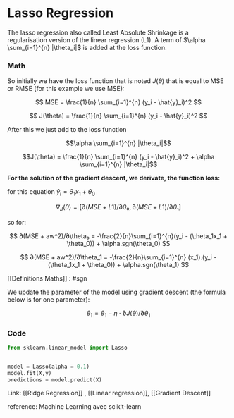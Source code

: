 
# Lasso Regression

The lasso regression also called Least Absolute Shrinkage is a regularisation version of the linear regression (L1). A term of $\alpha \sum_{i=1}^{n} |\theta_i|$ is added at the loss function.


### Math

So initially we have the loss function that is noted $J(\theta)$ that is equal to MSE or RMSE (for this example we use MSE):

$$
MSE = \frac{1}{n} \sum_{i=1}^{n} (y_i - \hat{y}_i)^2
$$

$$
J(\theta) = \frac{1}{n} \sum_{i=1}^{n} (y_i - \hat{y}_i)^2
$$

After this we just add to the loss function

$$\alpha \sum_{i=1}^{n} |\theta_i|$$ 


$$J(\theta) = \frac{1}{n} \sum_{i=1}^{n} (y_i - \hat{y}_i)^2 + \alpha \sum_{i=1}^{n} |\theta_i|$$

**For the solution of the gradient descent, we derivate, the function loss:**

for this equation $\hat{y}_i =\theta_1x_1 +\theta_0$

$$
∇_J(\theta) = [∂(MSE + L1)/∂\theta₀, ∂(MSE+ L1)/∂\theta₁]
$$

so for:

$$
∂(MSE + aw^2)/∂\theta₀ = -\frac{2}{n}\sum_{i=1}^{n}(y_i - (\theta_1x_1 + \theta_0)) + \alpha.sgn(\theta_0)
$$

$$
∂(MSE + aw^2)/∂\theta_1 = -\frac{2}{n}\sum_{i=1}^{n} (x_1).(y_i - (\theta_1x_1 + \theta_0)) + \alpha.sgn(\theta_1)
$$



[[Definitions Maths]] : #sgn

We update the parameter of the model using gradient descent (the formula below is for one parameter):

$$θ_1​=θ_1​−η⋅​∂J(θ)​/∂θ_1$$



### Code


```Python 
from sklearn.linear_model import Lasso


model = Lasso(alpha = 0.1)
model.fit(X,y)
predictions = model.predict(X)
```




Link: [[Ridge Regression]] , [[Linear regression]], [[Gradient Descent]]



reference: Machine Learning avec scikit-learn
